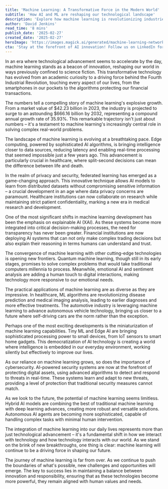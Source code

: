 ```yaml
---
title: 'Machine Learning: A Transformative Force in the Modern World'
subtitle: 'How AI and ML are reshaping our technological landscape'
description: 'Explore how machine learning is revolutionizing industries worldwide, from healthcare to autonomous vehicles. With market projections soaring to $666.16 billion by 2032, discover the latest innovations in edge computing, federated learning, and explainable AI that are shaping our technological future.'
author: 'David Jenkins'
read_time: '8 mins'
publish_date: '2025-02-27'
created_date: '2025-02-27'
heroImage: 'https://images.magick.ai/generated/machine-learning-network-connections.jpg'
cta: 'Stay at the forefront of AI innovation! Follow us on LinkedIn for daily insights into machine learning breakthroughs and emerging technologies that are reshaping our world.'
---
```


In an era where technological advancement seems to accelerate by the day, machine learning stands as a beacon of innovation, reshaping our world in ways previously confined to science fiction. This transformative technology has evolved from an academic curiosity to a driving force behind the Fourth Industrial Revolution, touching every aspect of our lives, from the smartphones in our pockets to the algorithms protecting our financial transactions.

The numbers tell a compelling story of machine learning's explosive growth. From a market value of $42.23 billion in 2023, the industry is projected to surge to an astounding $666.16 billion by 2032, representing a compound annual growth rate of 35.93%. This remarkable trajectory isn't just about numbers – it's a testament to machine learning's increasingly central role in solving complex real-world problems.

The landscape of machine learning is evolving at a breathtaking pace. Edge computing, powered by sophisticated AI algorithms, is bringing intelligence closer to data sources, reducing latency and enabling real-time processing that seemed impossible just a few years ago. This advancement is particularly crucial in healthcare, where split-second decisions can mean the difference between life and death.

In the realm of privacy and security, federated learning has emerged as a game-changing approach. This innovative technique allows AI models to learn from distributed datasets without compromising sensitive information – a crucial development in an age where data privacy concerns are paramount. Healthcare institutions can now collaborate on research while maintaining strict patient confidentiality, marking a new era in medical research and development.

One of the most significant shifts in machine learning development has been the emphasis on explainable AI (XAI). As these systems become more integrated into critical decision-making processes, the need for transparency has never been greater. Financial institutions are now deploying AI systems that can not only make complex trading decisions but also explain their reasoning in terms humans can understand and trust.

The convergence of machine learning with other cutting-edge technologies is opening new frontiers. Quantum machine learning, though still in its early stages, promises to solve complex problems that would take traditional computers millennia to process. Meanwhile, emotional AI and sentiment analysis are adding a human touch to digital interactions, making technology more responsive to our emotional needs.

The practical applications of machine learning are as diverse as they are impressive. In healthcare, ML algorithms are revolutionizing disease prediction and medical imaging analysis, leading to earlier diagnoses and more effective treatments. The automotive industry is leveraging machine learning to advance autonomous vehicle technology, bringing us closer to a future where self-driving cars are the norm rather than the exception.

Perhaps one of the most exciting developments is the miniaturization of machine learning capabilities. Tiny ML and Edge AI are bringing sophisticated processing power to small devices, from IoT sensors to smart home gadgets. This democratization of AI technology is creating a world where intelligence is embedded in our everyday environment, working silently but effectively to improve our lives.

As our reliance on machine learning grows, so does the importance of cybersecurity. AI-powered security systems are now at the forefront of protecting digital assets, using advanced algorithms to detect and respond to threats in real-time. These systems learn and adapt to new threats, providing a level of protection that traditional security measures cannot match.

As we look to the future, the potential of machine learning seems limitless. Hybrid AI models are combining the best of traditional machine learning with deep learning advances, creating more robust and versatile solutions. Autonomous AI agents are becoming more sophisticated, capable of handling complex tasks with minimal human intervention.

The integration of machine learning into our daily lives represents more than just technological advancement – it's a fundamental shift in how we interact with technology and how technology interacts with our world. As we stand on the brink of new breakthroughs, one thing is clear: machine learning will continue to be a driving force in shaping our future.

The journey of machine learning is far from over. As we continue to push the boundaries of what's possible, new challenges and opportunities will emerge. The key to success lies in maintaining a balance between innovation and responsibility, ensuring that as these technologies become more powerful, they remain aligned with human values and needs.